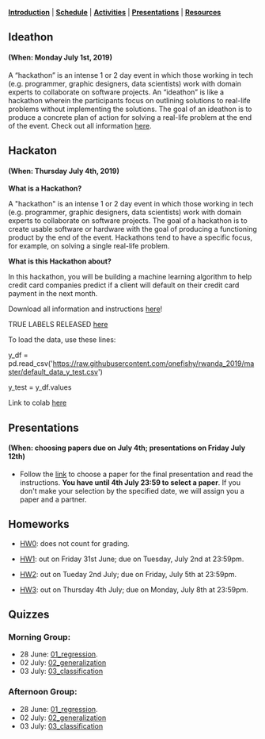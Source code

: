 [**Introduction**](https://melaniefp.github.io/intro_to_ML_DSC6135/) | [**Schedule**](schedule.html) | [**Activities**](activities.html) | [**Presentations**](papers/presentations.html) | [**Resources**](references.html)

## Ideathon
#### (When: Monday July 1st, 2019)

A “hackathon” is an intense 1 or 2 day event in which those working in tech (e.g. programmer, graphic designers, data scientists) work with domain experts to collaborate on software projects. An “ideathon” is like a hackathon wherein the participants focus on outlining solutions to real-life problems without implementing the solutions. The goal of an ideathon is to produce a concrete plan of action for solving a real-life problem at the end of the event. Check out all information [here](https://docs.google.com/document/d/18zX8fHoosjsIoUFmhmZ9GdhB6ZjSFNqCyILRMtCCP4E/edit?usp=sharing).

## Hackaton
#### (When: Thursday July 4th, 2019)

**What is a Hackathon?**

A "hackathon" is an intense 1 or 2 day event in which those working in tech (e.g. programmer, graphic designers, data scientists) work with domain experts to collaborate on software projects.
The goal of a hackathon is to create usable software or hardware with the goal of producing a functioning product by the end of the event. Hackathons tend to have a specific focus, for example, on solving a single real-life problem.

**What is this Hackathon about?**

In this hackathon, you will be building a machine learning algorithm to help credit card companies predict if a client will default on their credit card payment in the next month. 

Download all information and instructions [here](slides/hackathon.zip)!

TRUE LABELS RELEASED [here](hackathon/default_data_y_test.csv)

To load the data, use these lines:

y_df = pd.read_csv('https://raw.githubusercontent.com/onefishy/rwanda_2019/master/default_data_y_test.csv')

y_test = y_df.values


Link to colab [here](https://tinyurl.com/y3unbehn)

## Presentations
#### (When: choosing papers due on July 4th; presentations on Friday July 12th)

* Follow the [link](presentation/presentation.md) to choose a paper for the final
presentation and read the instructions. **You have until 4th July 23:59 to select a paper**.
If you don't make your selection by the specified date, we will assign you a paper and a partner.

## Homeworks

* [HW0](hw/hw0.md): does not count for grading.

* [HW1](hw/hw1.md): out on Friday 31st June; due on Tuesday, July 2nd at 23:59pm.

* [HW2](hw/hw2.md): out on Tueday 2nd July; due on Friday, July 5th at 23:59pm.

* [HW3](hw/hw3.md): out on Thursday 4th July; due on Monday, July 8th at 23:59pm.

## Quizzes

### Morning Group:

* 28 June: [01_regression](https://docs.google.com/forms/d/1gdUIEedv8AQIRTu1uKUPib9eMmp_5Vl2vj0GAfipMaI/edit).
* 02 July: [02_generalization](https://docs.google.com/forms/d/1ZXHNtyI9-uNDCA-H8FOL1djoInHEm40AinhQFXbrq14/viewform?edit_requested=true)
* 03 July: [03_classification](https://docs.google.com/forms/d/1JNsiqCaeX7oYNpRrBZLksCQHYzoiFBcc3LgJQrRorqc)

### Afternoon Group:

* 28 June: [01_regression](https://docs.google.com/forms/d/1gdUIEedv8AQIRTu1uKUPib9eMmp_5Vl2vj0GAfipMaI/edit).
* 02 July: [02_generalization](https://docs.google.com/forms/d/1x41HrMIxJz2R7hqGIQoAwMlF_LhEddr3GmVyMCIt0zg/edit#responses)
* 03 July: [03_classification](https://docs.google.com/forms/d/1AbX60y1f3ejihr-IDorN9l-TO_F9WMxxC0l3PXovJKc)
